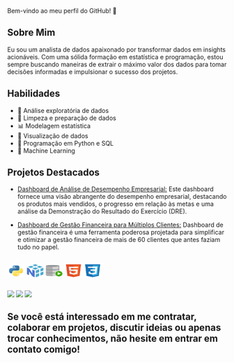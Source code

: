 Bem-vindo ao meu perfil do GitHub! 👋

## Sobre Mim
Eu sou um analista de dados apaixonado por transformar dados em insights acionáveis. Com uma sólida formação em estatística e programação, estou sempre buscando maneiras de extrair o máximo valor dos dados para tomar decisões informadas e impulsionar o sucesso dos projetos.

## Habilidades
- 🔭 Análise exploratória de dados
- 🧹 Limpeza e preparação de dados
- 📊 Modelagem estatística
- 🎲 Visualização de dados
- 🐍 Programação em Python e SQL
- 🤖 Machine Learning

## Projetos Destacados
- [Dashboard de Análise de Desempenho Empresarial:](https://app.powerbi.com/reportEmbed?reportId=aa3774b3-a169-4545-9e37-f1a278dc20ad&autoAuth=true&ctid=2d2d531a-2b9f-4727-b685-753cb31db710) Este dashboard fornece uma visão abrangente do desempenho empresarial, destacando os produtos mais vendidos, o progresso em relação às metas e uma análise da Demonstração do Resultado do Exercício (DRE).

- [Dashboard de Gestão Financeira para Múltiplos Clientes:](https://app.powerbi.com/reportEmbed?reportId=cd392d7a-592d-4e1d-87b5-0c520a66fc3a&autoAuth=true&ctid=73e40a41-3408-4bbd-92ba-bbaaa3ccee8c) Dashboard de gestão financeira é uma ferramenta poderosa projetada para simplificar e otimizar a gestão financeira de mais de 60 clientes que antes faziam tudo no papel.

<div style="display: inline_block"><br>
  <img align="center" alt="Geo-Python" height="30" width="40" src="https://raw.githubusercontent.com/devicons/devicon/master/icons/python/python-original.svg">
  <img align="center" alt="Geo-Python" height="30" width="40" src="https://github.com/devicons/devicon/blob/master/icons/numpy/numpy-original.svg">
  <img align="center" alt="Geo-Python" height="30" width="40" src="https://github.com/devicons/devicon/blob/master/icons/sqldeveloper/sqldeveloper-original.svg">
  <img align="center" alt="Geo-HTML" height="30" width="40" src="https://raw.githubusercontent.com/devicons/devicon/master/icons/html5/html5-original.svg">
  <img align="center" alt="Geo-CSS" height="30" width="40" src="https://raw.githubusercontent.com/devicons/devicon/master/icons/css3/css3-original.svg">
</div>

##

<div> 
  <a href="https://instagram.com/georgehenriquec_" target="_blank"><img src="https://img.shields.io/badge/-Instagram-%23E4405F?style=for-the-badge&logo=instagram&logoColor=white" target="_blank"></a>
  <a href = "mailto:george@ichamou.tech"><img src="https://img.shields.io/badge/-Gmail-%23333?style=for-the-badge&logo=gmail&logoColor=white" target="_blank"></a>
  <a href="https://www.linkedin.com/in/georgehenriquecardoso" target="_blank"><img src="https://img.shields.io/badge/-LinkedIn-%230077B5?style=for-the-badge&logo=linkedin&logoColor=white" target="_blank"></a> 
  
</div>

## Se você está interessado em me contratar, colaborar em projetos, discutir ideias ou apenas trocar conhecimentos, não hesite em entrar em contato comigo!
